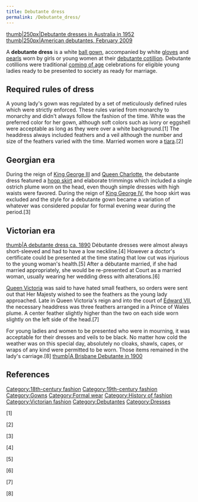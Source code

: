 ```yaml
---
title: Debutante dress
permalink: /Debutante_dress/
---
```


[thumb\|250px\|Debutante dresses in Australia in
1952](/File:StateLibQld_1_296739_Debutantes_holding_bouquets_at_a_social_dance,_1952.jpg "wikilink")
[thumb\|250px\|American debutantes, February
2009](/File:Debutantes_having_a_dress_rehearsal,_February_2009.jpg "wikilink")

A **debutante dress** is a white [ball gown](/ball_gown "wikilink"),
accompanied by white [gloves](/gloves "wikilink") and
[pearls](/pearls "wikilink") worn by girls or young women at their
[debutante cotillion](/debutante_ball "wikilink"). Debutante cotillions
were traditional [coming of age](/coming_of_age "wikilink") celebrations
for eligible young ladies ready to be presented to society as ready for
marriage.

## Required rules of dress

A young lady's gown was regulated by a set of meticulously defined rules
which were strictly enforced. These rules varied from monarchy to
monarchy and didn't always follow the fashion of the time. White was the
preferred color for her gown, although soft colors such as ivory or
eggshell were acceptable as long as they were over a white
background.[1] The headdress always included feathers and a veil
although the number and size of the feathers varied with the time.
Married women wore a [tiara](/tiara "wikilink").[2]

## Georgian era

During the reign of [King George III](/King_George_III "wikilink") and
[Queen Charlotte](/Queen_Charlotte "wikilink"), the debutante dress
featured a [hoop skirt](/hoop_skirt "wikilink") and elaborate trimmings
which included a single ostrich plume worn on the head, even though
simple dresses with high waists were favored. During the reign of [King
George IV](/King_George_IV "wikilink"), the hoop skirt was excluded and
the style for a debutante gown became a variation of whatever was
considered popular for formal evening wear during the period.[3]

## Victorian era

[thumb\|A debutante dress ca.
1890](/File:StateLibQld_1_109648_Agnes_Melanie_Dickson_as_a_debutante,_ca._1890.jpg "wikilink")
Débutante dresses were almost always short-sleeved and had to have a low
neckline.[4] However a doctor's certificate could be presented at the
time stating that low cut was injurious to the young woman's health.[5]
After a débutante married, if she had married appropriately, she would
be re-presented at Court as a married woman, usually wearing her wedding
dress with alterations.[6]

[Queen Victoria](/Queen_Victoria "wikilink") was said to have hated
small feathers, so orders were sent out that Her Majesty wished to see
the feathers as the young lady approached. Late in Queen Victoria's
reign and into the court of [Edward VII](/Edward_VII "wikilink"), the
necessary headdress was three feathers arranged in a Prince of Wales
plume. A center feather slightly higher than the two on each side worn
slightly on the left side of the head.[7]

For young ladies and women to be presented who were in mourning, it was
acceptable for their dresses and veils to be black. No matter how cold
the weather was on this special day, absolutely no cloaks, shawls,
capes, or wraps of any kind were permitted to be worn. Those items
remained in the lady's carriage.[8] [thumb\|A Brisbane Debutante in
1900](/File:StateLibQld_2_168647_Miss_May_Goggs,_a_Brisbane_Debutante_in_1900.jpg "wikilink")

## References

[Category:18th-century
fashion](/Category:18th-century_fashion "wikilink")
[Category:19th-century
fashion](/Category:19th-century_fashion "wikilink")
[Category:Gowns](/Category:Gowns "wikilink") [Category:Formal
wear](/Category:Formal_wear "wikilink") [Category:History of
fashion](/Category:History_of_fashion "wikilink") [Category:Victorian
fashion](/Category:Victorian_fashion "wikilink")
[Category:Debutantes](/Category:Debutantes "wikilink")
[Category:Dresses](/Category:Dresses "wikilink")

[1]

[2]

[3]

[4]

[5]

[6]

[7]

[8]